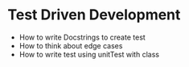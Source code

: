 # Test Driven Development

* How to write Docstrings to create test
* How to think about edge cases
* How to write test using unitTest with class
